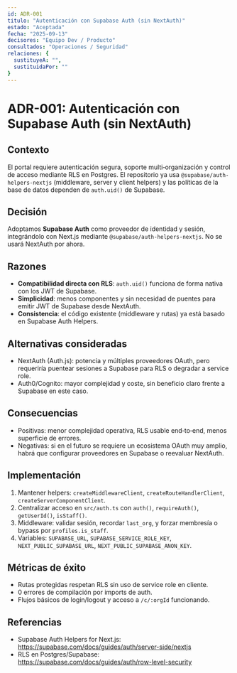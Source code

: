 ```yaml
---
id: ADR-001
titulo: "Autenticación con Supabase Auth (sin NextAuth)"
estado: "Aceptada"
fecha: "2025-09-13"
decisores: "Equipo Dev / Producto"
consultados: "Operaciones / Seguridad"
relaciones: {
  sustituyeA: "",
  sustituidaPor: ""
}
---
```


# ADR-001: Autenticación con Supabase Auth (sin NextAuth)

## Contexto

El portal requiere autenticación segura, soporte multi‑organización y control de acceso mediante RLS en Postgres. El repositorio ya usa `@supabase/auth-helpers-nextjs` (middleware, server y client helpers) y las políticas de la base de datos dependen de `auth.uid()` de Supabase.

## Decisión

Adoptamos **Supabase Auth** como proveedor de identidad y sesión, integrándolo con Next.js mediante `@supabase/auth-helpers-nextjs`. No se usará NextAuth por ahora.

## Razones

- **Compatibilidad directa con RLS**: `auth.uid()` funciona de forma nativa con los JWT de Supabase.
- **Simplicidad**: menos componentes y sin necesidad de puentes para emitir JWT de Supabase desde NextAuth.
- **Consistencia**: el código existente (middleware y rutas) ya está basado en Supabase Auth Helpers.

## Alternativas consideradas

- NextAuth (Auth.js): potencia y múltiples proveedores OAuth, pero requeriría puentear sesiones a Supabase para RLS o degradar a service role.
- Auth0/Cognito: mayor complejidad y coste, sin beneficio claro frente a Supabase en este caso.

## Consecuencias

- Positivas: menor complejidad operativa, RLS usable end‑to‑end, menos superficie de errores.
- Negativas: si en el futuro se requiere un ecosistema OAuth muy amplio, habrá que configurar proveedores en Supabase o reevaluar NextAuth.

## Implementación

1. Mantener helpers: `createMiddlewareClient`, `createRouteHandlerClient`, `createServerComponentClient`.
2. Centralizar acceso en `src/auth.ts` con `auth()`, `requireAuth()`, `getUserId()`, `isStaff()`.
3. Middleware: validar sesión, recordar `last_org`, y forzar membresía o bypass por `profiles.is_staff`.
4. Variables: `SUPABASE_URL`, `SUPABASE_SERVICE_ROLE_KEY`, `NEXT_PUBLIC_SUPABASE_URL`, `NEXT_PUBLIC_SUPABASE_ANON_KEY`.

## Métricas de éxito

- Rutas protegidas respetan RLS sin uso de service role en cliente.
- 0 errores de compilación por imports de auth.
- Flujos básicos de login/logout y acceso a `/c/:orgId` funcionando.

## Referencias

- Supabase Auth Helpers for Next.js: https://supabase.com/docs/guides/auth/server-side/nextjs
- RLS en Postgres/Supabase: https://supabase.com/docs/guides/auth/row-level-security

